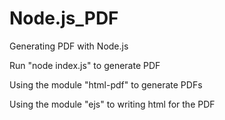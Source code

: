 # Node.js_PDF
Generating PDF with Node.js


<p>Run "node index.js" to generate PDF</p>
<p>Using the module "html-pdf" to generate PDFs</p>
<p>Using the module "ejs" to writing html for the PDF</p>
